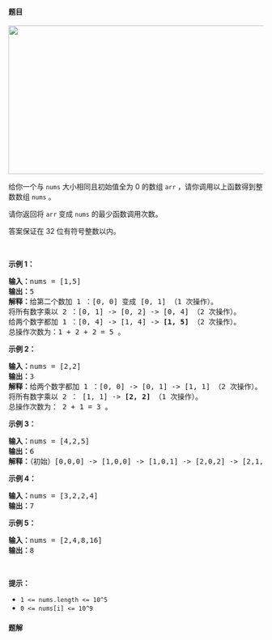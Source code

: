 #### 题目
<p><img alt="" src="https://assets.leetcode.com/uploads/2020/07/10/sample_2_1887.png" style="height:294px; width:573px" /></p>

<p>给你一个与 <code>nums</code>&nbsp;大小相同且初始值全为 0 的数组 <code>arr</code> ，请你调用以上函数得到整数数组 <code>nums</code>&nbsp;。</p>

<p>请你返回将 <code>arr</code>&nbsp;变成 <code>nums</code>&nbsp;的最少函数调用次数。</p>

<p>答案保证在 32 位有符号整数以内。</p>

<p>&nbsp;</p>

<p><strong>示例 1：</strong></p>

<pre>
<strong>输入：</strong>nums = [1,5]
<strong>输出：</strong>5
<strong>解释：</strong>给第二个数加 1 ：[0, 0] 变成 [0, 1] （1 次操作）。
将所有数字乘以 2 ：[0, 1] -&gt; [0, 2] -&gt; [0, 4] （2 次操作）。
给两个数字都加 1 ：[0, 4] -&gt; [1, 4] -&gt; <strong>[1, 5]</strong> （2 次操作）。
总操作次数为：1 + 2 + 2 = 5 。
</pre>

<p><strong>示例 2：</strong></p>

<pre>
<strong>输入：</strong>nums = [2,2]
<strong>输出：</strong>3
<strong>解释：</strong>给两个数字都加 1 ：[0, 0] -&gt; [0, 1] -&gt; [1, 1] （2 次操作）。
将所有数字乘以 2 ： [1, 1] -&gt; <strong>[2, 2]</strong> （1 次操作）。
总操作次数为： 2 + 1 = 3 。
</pre>

<p><strong>示例 3：</strong></p>

<pre>
<strong>输入：</strong>nums = [4,2,5]
<strong>输出：</strong>6
<strong>解释：</strong>（初始）[0,0,0] -&gt; [1,0,0] -&gt; [1,0,1] -&gt; [2,0,2] -&gt; [2,1,2] -&gt; [4,2,4] -&gt; <strong>[4,2,5] </strong>（nums 数组）。
</pre>

<p><strong>示例 4：</strong></p>

<pre>
<strong>输入：</strong>nums = [3,2,2,4]
<strong>输出：</strong>7
</pre>

<p><strong>示例 5：</strong></p>

<pre>
<strong>输入：</strong>nums = [2,4,8,16]
<strong>输出：</strong>8
</pre>

<p>&nbsp;</p>

<p><strong>提示：</strong></p>

<ul>
	<li><code>1 &lt;= nums.length &lt;= 10^5</code></li>
	<li><code>0 &lt;= nums[i] &lt;= 10^9</code></li>
</ul>


 #### 题解